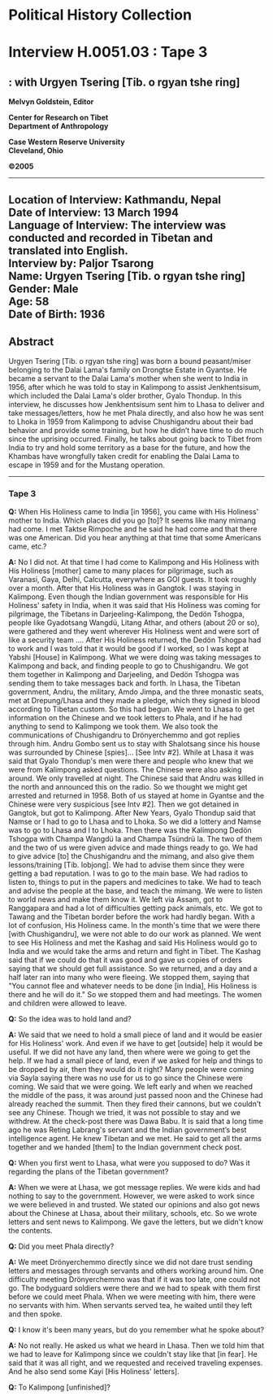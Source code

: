 # Political History Collection  
# Interview H.0051.03 : Tape 3  
##  : with Urgyen Tsering [Tib. o rgyan tshe ring]  


**Melvyn Goldstein, Editor**  

**Center for Research on Tibet**  
**Department of Anthropology**  

**Case Western Reserve University**  
**Cleveland, Ohio**  

**©2005**  

---  
**Location of Interview:** Kathmandu, Nepal  
**Date of Interview:** 13 March 1994  
**Language of Interview:** The interview was conducted and recorded in Tibetan and translated into English.  
**Interview by:** Paljor Tsarong  
**Name:** Urgyen Tsering [Tib. o rgyan tshe ring]  
**Gender:** Male  
**Age:** 58  
**Date of Birth:** 1936  
---  
## Abstract  

 Urgyen Tsering [Tib. o rgyan tshe ring] was born a bound peasant/miser belonging to the Dalai Lama's family on Drongtse Estate in Gyantse. He became a servant to the Dalai Lama's mother when she went to India in 1956, after which he was told to stay in Kalimpong to assist Jenkhentsisum, which included the Dalai Lama's older brother, Gyalo Thondup. In this interview, he discusses how Jenkhentsisum sent him to Lhasa to deliver and take messages/letters, how he met Phala directly, and also how he was sent to Lhoka in 1959 from Kalimpong to advise Chushigandru about their bad behavior and provide some training, but how he didn’t have time to do much since the uprising occurred. Finally, he talks about going back to Tibet from India to try and hold some territory as a base for the future, and how the Khambas have wrongfully taken credit for enabling the Dalai Lama to escape in 1959 and for the Mustang operation.
  
---
### Tape 3  
**Q:**  When His Holiness came to India [in 1956], you came with His Holiness' mother to India. Which places did you go [to]? It seems like many mimang had come. I met Taktse Rimpoche and he said he had come and that there was one American. Did you hear anything at that time that some Americans came, etc.?   

**A:**  No I did not. At that time I had come to Kalimpong and His Holiness with His Holiness [mother] came to many places for pilgrimage, such as Varanasi, Gaya, Delhi, Calcutta, everywhere as GOI guests. It took roughly over a month. After that His Holiness was in Gangtok. I was staying in Kalimpong. Even though the Indian government was responsible for His Holiness' safety in India, when it was said that His Holiness was coming for pilgrimage, the Tibetans in Darjeeling-Kalimpong, the Dedön Tshogpa, people like Gyadotsang Wangdü, Litang Athar, and others (about 20 or so), were gathered and they went wherever His Holiness went and were sort of like a security team .... After His Holiness returned, the Dedön Tshogpa had to work and I was told that it would be good if I worked, so I was kept at Yabshi [House] in Kalimpong. What we were doing was taking messages to Kalimpong and back, and finding people to go to Chushigandru. We got them together in Kalimpong and Darjeeling, and Dedön Tshogpa was sending them to take messages back and forth. In Lhasa, the Tibetan government, Andru, the military, Amdo Jimpa, and the three monastic seats, met at Drepung/Lhasa and they made a pledge, which they signed in blood according to Tibetan custom. So this had begun. We went to Lhasa to get information on the Chinese and we took letters to Phala, and if he had anything to send to Kalimpong we took them. We also took the communications of Chushigandru to Drönyerchemmo and got replies through him. Andru Gombo sent us to stay with Shalotsang since his house was surrounded by Chinese [spies]... [See Intv #2]. While at Lhasa it was said that Gyalo Thondup's men were there and people who knew that we were from Kalimpong asked questions. The Chinese were also asking around. We only travelled at night. The Chinese said that Andru was killed in the north and announced this on the radio. So we thought we might get arrested and returned in 1958. Both of us stayed at home in Gyantse and the Chinese were very suspicious [see Intv #2]. Then we got detained in Gangtok, but got to Kalimpong. After New Years, Gyalo Thondup said that Namse or I had to go to Lhasa and to Lhoka. So we did a lottery and Namse was to go to Lhasa and I to Lhoka. Then there was the Kalimpong Dedön Tshogpa with Champa Wangdü la and Champa Tsündrü la. The two of them and the two of us were given advice and made things ready to go. We had to give advice [to] the Chushigandru and the mimang, and also give them lessons/training [Tib. lobjong]. We had to advise them since they were getting a bad reputation. I was to go to the main base. We had radios to listen to, things to put in the papers and medicines to take. We had to teach and advise the people at the base, and teach the mimang. We were to listen to world news and make them know it. We left via Assam, got to Ranggapara and had a lot of difficulties getting pack animals, etc. We got to Tawang and the Tibetan border before the work had hardly began. With a lot of confusion, His Holiness came. In the month's time that we were there [with Chushigandru], we were not able to do our work as planned. We went to see His Holiness and met the Kashag and said His Holiness would go to India and we would take the arms and return and fight in Tibet. The Kashag said that if we could do that it was good and gave us copies of orders saying that we should get full assistance. So we returned, and a day and a half later ran into many who were fleeing. We stopped them, saying that "You cannot flee and whatever needs to be done [in India], His Holiness is there and he will do it." So we stopped them and had meetings. The women and children were allowed to leave.   

**Q:**  So the idea was to hold land and?   

**A:**  We said that we need to hold a small piece of land and it would be easier for His Holiness' work. And even if we have to get [outside] help it would be useful. If we did not have any land, then where were we going to get the help. If we had a small piece of land, even if we asked for help and things to be dropped by air, then they would do it right? Many people were coming via Sayla saying there was no use for us to go since the Chinese were coming. We said that we were going. We left early and when we reached the middle of the pass, it was around just passed noon and the Chinese had already reached the summit. Then they fired their cannons, but we couldn't see any Chinese. Though we tried, it was not possible to stay and we withdrew. At the check-post there was Dawa Babu. It is said that a long time ago he was Reting Labrang's servant and the Indian government’s best intelligence agent. He knew Tibetan and we met. He said to get all the arms together and we handed [them] to the Indian government check post.   

**Q:**  When you first went to Lhasa, what were you supposed to do? Was it regarding the plans of the Tibetan government?   

**A:**  When we were at Lhasa, we got message replies. We were kids and had nothing to say to the government. However, we were asked to work since we were believed in and trusted. We stated our opinions and also got news about the Chinese at Lhasa, about their military, schools, etc. So we wrote letters and sent news to Kalimpong. We gave the letters, but we didn't know the contents.   

**Q:**  Did you meet Phala directly?   

**A:**  We meet Drönyerchemmo directly since we did not dare trust sending letters and messages through servants and others working around him. One difficulty meeting Drönyerchemmo was that if it was too late, one could not go. The bodyguard soldiers were there and we had to speak with them first before we could meet Phala. When we were meeting with him, there were no servants with him. When servants served tea, he waited until they left and then spoke.   

**Q:**  I know it's been many years, but do you remember what he spoke about?   

**A:**  No not really. He asked us what we heard in Lhasa. Then we told him that we had to leave for Kalimpong since we couldn't stay like that [in fear]. He said that it was all right, and we requested and received traveling expenses. And he also send some Kayi [His Holiness' letters].   

**Q:**  To Kalimpong [unfinished]?  

